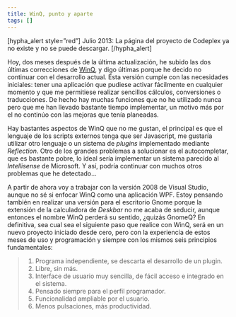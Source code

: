 ```yaml
---
title: WinQ, punto y aparte
tags: []
---
```

\[hypha\_alert style=”red”\] Julio 2013: La página del proyecto de Codeplex ya no existe y no se puede descargar. \[/hypha\_alert\]

Hoy, dos meses después de la última actualización, he subido las dos últimas correcciones de [WinQ](http://www.codeplex.com/winq/Release/ProjectReleases.aspx?ReleaseId=13870), y digo últimas porque he decido no continuar con el desarrollo actual. Esta versión cumple con las necesidades iniciales: tener una aplicación que pudiese activar fácilmente en cualquier momento y que me permitiese realizar sencillos cálculos, conversiones o traducciones. De hecho hay muchas funciones que no he utilizado nunca pero que me han llevado bastante tiempo implementar, un motivo más por el no continúo con las mejoras que tenía planeadas.

Hay bastantes aspectos de WinQ que no me gustan, el principal es que el lenguaje de los scripts externos tenga que ser Javascript, me gustaría utilizar otro lenguaje o un sistema de _plugins_ implementado mediante _Reflection_. Otro de los grandes problemas a solucionar es el autocompletar, que es bastante pobre, lo ideal sería implementar un sistema parecido al _Intellisense_ de Microsoft. Y así, podría continuar con muchos otros problemas que he detectado…

A partir de ahora voy a trabajar con la versión 2008 de Visual Studio, aunque no sé si enfocar WinQ como una aplicación WPF. Estoy pensando también en realizar una versión para el escritorio Gnome porque la extensión de la calculadora de _Deskbar_ no me acaba de seducir, aunque entonces el nombre WinQ perderá su sentido, ¿quizás GnomeQ? En definitiva, sea cual sea el siguiente paso que realice con WinQ, será en un nuevo proyecto iniciado desde cero, pero con la experiencia de estos meses de uso y programación y siempre con los mismos seis principios fundamentales:

> 1.  Programa independiente, se descarta el desarrollo de un plugin.
> 2.  Libre, sin más.
> 3.  Interface de usuario muy sencilla, de fácil acceso e integrado en el sistema.
> 4.  Pensado siempre para el perfil programador.
> 5.  Funcionalidad ampliable por el usuario.
> 6.  Menos pulsaciones, más productividad.

